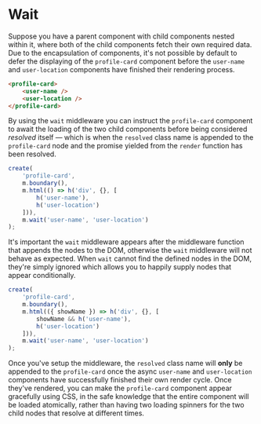 # Wait

Suppose you have a parent component with child components nested within it, where both of the child components fetch their own required data. Due to the encapsulation of components, it's not possible by default to defer the displaying of the `profile-card` component before the `user-name` and `user-location` components have finished their rendering process.

```html
<profile-card>
    <user-name />
    <user-location />
</profile-card>
```

By using the `wait` middleware you can instruct the `profile-card` component to await the loading of the two child components before being considered *resolved* itself &mdash; which is when the `resolved` class name is appended to the `profile-card` node and the promise yielded from the `render` function has been resolved.

```javascript
create(
    'profile-card',
    m.boundary(),
    m.html(() => h('div', {}, [
        h('user-name'),
        h('user-location')
    ])),
    m.wait('user-name', 'user-location')
);
```

It's important the `wait` middleware appears after the middleware function that appends the nodes to the DOM, otherwise the `wait` middleware will not behave as expected. When `wait` cannot find the defined nodes in the DOM, they're simply ignored which allows you to happily supply nodes that appear conditionally.

```javascript
create(
    'profile-card',
    m.boundary(),
    m.html(({ showName }) => h('div', {}, [
        showName && h('user-name'),
        h('user-location')
    ])),
    m.wait('user-name', 'user-location')
);
```

Once you've setup the middleware, the `resolved` class name will **only** be appended to the `profile-card` once the async `user-name` and `user-location` components have successfully finished their own render cycle. Once they've rendered, you can make the `profile-card` component appear gracefully using CSS, in the safe knowledge that the entire component will be loaded atomically, rather than having two loading spinners for the two child nodes that resolve at different times.
